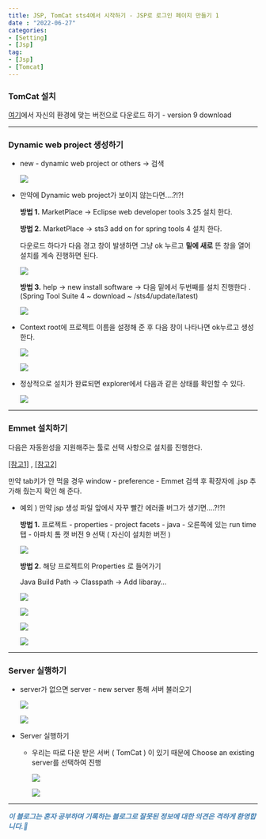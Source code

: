 ```yaml
---
title: JSP, TomCat sts4에서 시작하기 - JSP로 로그인 페이지 만들기 1
date : "2022-06-27"
categories:
- [Setting]
- [Jsp]
tag:
- [Jsp]
- [Tomcat]
---
```


### TomCat 설치

[여기](https://tomcat.apache.org/download-90.cgi)에서 자신의 환경에 맞는 버전으로 다운로드 하기 - version 9 download

  

---

### Dynamic web project 생성하기

- new - dynamic web project or others → 검색
    
    ![](/images/tomcat_sts4/Untitled.png)
    

- 만약에 Dynamic web project가 보이지 않는다면….?!?!  
    
    **방법 1.** MarketPlace → Eclipse web developer tools 3.25 설치 한다.  
    
    **방법 2.** MarketPlace → sts3 add on for spring tools 4 설치 한다.
    
    다운로드 하다가 다음 경고 창이 발생하면 그냥 ok 누르고 **밑에 새로** 뜬 창을 열어 설치를 계속 진행하면 된다.
    
    ![](/images/tomcat_sts4/Untitled%201.png)
    
    **방법 3.** help → new install software → 다음 밑에서 두번째를 설치 진행한다 .(Spring Tool Suite 4 ~ download ~ /sts4/update/latest)
    
    ![](/images/tomcat_sts4/Untitled%202.png)
    

- Context root에 프로젝트 이름을 설정해 준 후 다음 창이 나타나면 ok누르고 생성한다.
    
    ![](/images/tomcat_sts4/Untitled%203.png)
    
    ![](/images/tomcat_sts4/Untitled%204.png)
    
- 정상적으로 설치가 완료되면 explorer에서 다음과 같은 상태를 확인할 수 있다.
    
    ![](/images/tomcat_sts4/Untitled%205.png)
    

---

### Emmet 설치하기

다음은 자동완성을 지원해주는 툴로 선택 사항으로 설치를 진행한다.

[[참고1]](https://ucong-9796.tistory.com/315) , [[참고2]](https://dlagusgh1.tistory.com/391)

만약 tab키가 안 먹을 경우 window - preference - Emmet 검색 후 확장자에 .jsp 추가해 줬는지 확인 해 준다.

- 예외 ) 만약 jsp 생성 파일 앞에서 자꾸 빨간 에러줄 버그가 생기면….?!?!
    
    **방법 1.** 프로젝트 - properties - project facets - java - 오른쪽에 있는 run time 탭 - 아파치 톰 캣 버전 9 선택 ( 자신이 설치한 버전 )
    
    ![](/images/tomcat_sts4/Untitled%206.png)
    
    **방법 2.** 해당 프로젝트의 Properties 로 들어가기
    
    Java Build Path → Classpath → Add libaray…
    
    ![](/images/tomcat_sts4/Untitled%207.png)
    
    ![](/images/tomcat_sts4/Untitled%208.png)
    
    ![](/images/tomcat_sts4/Untitled%209.png)
    
    ![](/images/tomcat_sts4/Untitled%2010.png)
    

---

### Server 실행하기

- server가 없으면 server - new server 통해 서버 불러오기
    
    ![](/images/tomcat_sts4/Untitled%2011.png)
    
    ![](/images/tomcat_sts4/Untitled%2012.png)
    
- Server 실행하기
    - 우리는 따로 다운 받은 서버 ( TomCat ) 이 있기 때문에 Choose an existing server를 선택하여 진행
        
        ![](/images/tomcat_sts4/Untitled%2013.png)
        
        ![](/images/tomcat_sts4/Untitled%2014.png)

---

**_<span style="color:#4682B4;"> 이 블로그는 혼자 공부하며 기록하는 블로그로 잘못된 정보에 대한 의견은 격하게 환영합니다.🤩 </span>_**